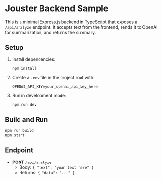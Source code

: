 # Jouster Backend Sample

This is a minimal Express.js backend in TypeScript that exposes a `/api/analyze` endpoint. It accepts text from the frontend, sends it to OpenAI for summarization, and returns the summary.

## Setup

1. Install dependencies:
   ```bash
   npm install
   ```
2. Create a `.env` file in the project root with:
   ```env
   OPENAI_API_KEY=your_openai_api_key_here
   ```
3. Run in development mode:
   ```bash
   npm run dev
   ```

## Build and Run

```bash
npm run build
npm start
```

## Endpoint

- **POST** `/api/analyze`
  - Body: `{ "text": "your text here" }`
  - Returns: `{ "data": "..." }`
